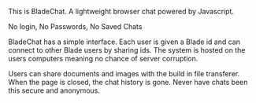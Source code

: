 This is BladeChat. A lightweight browser chat powered by Javascript.

No login, No Passwords, No Saved Chats

BladeChat has a simple interface. Each user is given a Blade id and can connect to other Blade users by sharing ids. 
The system is hosted on the users computers meaning no chance of server corruption. 

Users can share documents and images with the build in file transferer. When the page is closed, the chat history is gone.
Never have chats been this secure and anonymous.

